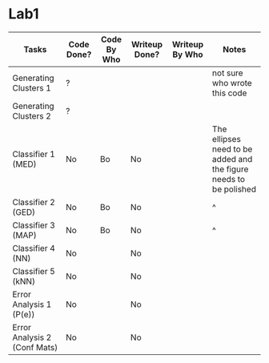 # Lab1
| Tasks | Code Done? | Code By Who | Writeup Done? | Writeup By Who | Notes |
|------|------|------|------|------|------|
| Generating Clusters 1 |  ? |  |  |  | not sure who wrote this code |
| Generating Clusters 2 |  ? |  |  |  |  |
| Classifier 1 (MED) | No | Bo | No | | The ellipses need to be added and the figure needs to be polished | 
| Classifier 2 (GED) | No | Bo | No | | ^ | 
| Classifier 3 (MAP) | No | Bo | No | | ^ | 
| Classifier 4 (NN) | No |  | No | | | 
| Classifier 5 (kNN) | No |  | No | | | 
| Error Analysis 1 (P(e)) | No |  | No | | | 
| Error Analysis 2 (Conf Mats) | No |  | No | | | 
